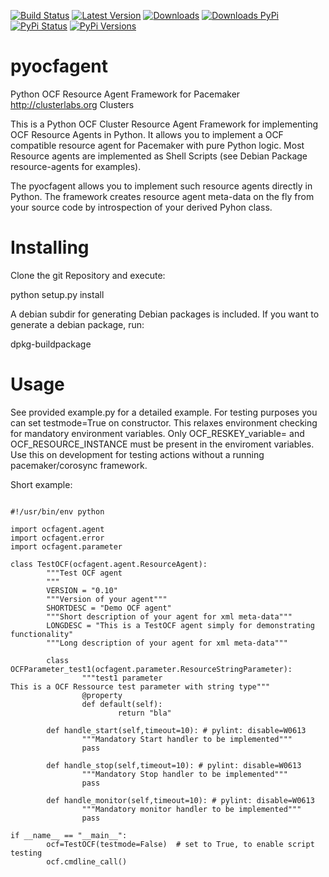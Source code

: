[![Build Status](https://travis-ci.org/CygnusNetworks/pyocfagent.svg?branch=master)](https://travis-ci.org/CygnusNetworks/pyocfagent) 
[![Latest Version](https://img.shields.io/pypi/v/pyocfagent.svg)](https://pypi.python.org/pypi/pyocfagent) [![Downloads](https://img.shields.io/pypi/dm/pyocfagent.svg)](https://pypi.python.org/pypi/pyocfagent) [![Downloads PyPi](https://img.shields.io/pypi/dw/pyocfagent.svg)](https://pypi.python.org/pypi/pyocfagent)
[![PyPi Status](https://img.shields.io/pypi/status/pyocfagent.svg)](https://pypi.python.org/pypi/pyocfagent) [![PyPi Versions](https://img.shields.io/pypi/pyversions/pyocfagent.svg)](https://pypi.python.org/pypi/pyocfagent)

pyocfagent
==========

Python OCF Resource Agent Framework for Pacemaker http://clusterlabs.org Clusters

This is a Python OCF Cluster Resource Agent Framework for implementing OCF Resource Agents in Python. It allows you to implement a OCF compatible resource agent for Pacemaker with pure Python logic. Most Resource agents are implemented as Shell Scripts (see Debian Package resource-agents for examples).

The pyocfagent allows you to implement such resource agents directly in Python. The framework creates resource agent meta-data on the fly from your source code by introspection of your derived Pyhon class.

Installing
==========

Clone the git Repository and execute:

python setup.py install

A debian subdir for generating Debian packages is included. If you want to generate a debian package, run:

dpkg-buildpackage

Usage
=====

See provided example.py for a detailed example. For testing purposes you can set testmode=True on constructor. This relaxes environment checking for mandatory environment variables. Only OCF_RESKEY_variable= and OCF_RESOURCE_INSTANCE must be present in the enviroment variables. Use this on development for testing actions without a running pacemaker/corosync framework.

Short example:

<pre>
<code>
#!/usr/bin/env python

import ocfagent.agent
import ocfagent.error
import ocfagent.parameter

class TestOCF(ocfagent.agent.ResourceAgent):
        """Test OCF agent
        """
        VERSION = "0.10"
        """Version of your agent"""
        SHORTDESC = "Demo OCF agent"
        """Short description of your agent for xml meta-data"""
        LONGDESC = "This is a TestOCF agent simply for demonstrating functionality"
        """Long description of your agent for xml meta-data"""
        
        class OCFParameter_test1(ocfagent.parameter.ResourceStringParameter):
                """test1 parameter
This is a OCF Ressource test parameter with string type"""
                @property
                def default(self):
                        return "bla"
                        
        def handle_start(self,timeout=10): # pylint: disable=W0613
                """Mandatory Start handler to be implemented"""
                pass
                
        def handle_stop(self,timeout=10): # pylint: disable=W0613
                """Mandatory Stop handler to be implemented"""
                pass
                
        def handle_monitor(self,timeout=10): # pylint: disable=W0613
                """Mandatory monitor handler to be implemented"""
                pass

if __name__ == "__main__":
        ocf=TestOCF(testmode=False)  # set to True, to enable script testing
        ocf.cmdline_call()
</code>
</pre>
